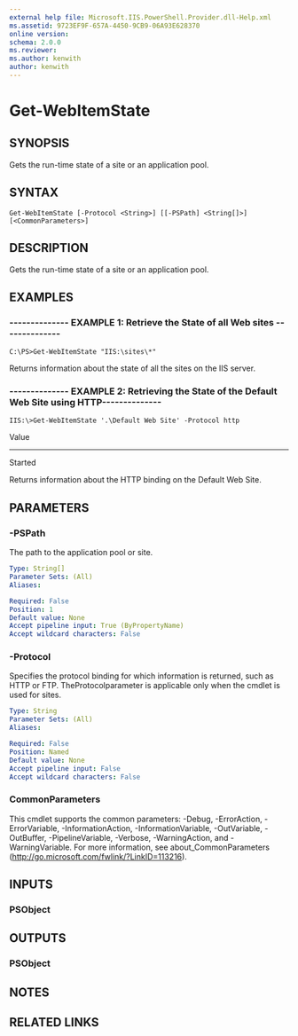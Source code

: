 ```yaml
---
external help file: Microsoft.IIS.PowerShell.Provider.dll-Help.xml
ms.assetid: 9723EF9F-657A-4450-9CB9-06A93E628370
online version: 
schema: 2.0.0
ms.reviewer:
ms.author: kenwith
author: kenwith
---
```


# Get-WebItemState

## SYNOPSIS
Gets the run-time state of a site or an application pool.

## SYNTAX

```
Get-WebItemState [-Protocol <String>] [[-PSPath] <String[]>] [<CommonParameters>]
```

## DESCRIPTION
Gets the run-time state of a site or an application pool.

## EXAMPLES

### -------------- EXAMPLE 1: Retrieve the State of all Web sites --------------
```
C:\PS>Get-WebItemState "IIS:\sites\*"
```

Returns information about the state of all the sites on the IIS server.

### -------------- EXAMPLE 2: Retrieving the State of the Default Web Site using HTTP--------------
```
IIS:\>Get-WebItemState '.\Default Web Site' -Protocol http
```

Value

-----

Started

Returns information about the HTTP binding on the Default Web Site.

## PARAMETERS

### -PSPath
The path to the application pool or site.

```yaml
Type: String[]
Parameter Sets: (All)
Aliases: 

Required: False
Position: 1
Default value: None
Accept pipeline input: True (ByPropertyName)
Accept wildcard characters: False
```

### -Protocol
Specifies the protocol binding for which information is returned, such as HTTP or FTP.
TheProtocolparameter is applicable only when the cmdlet is used for sites.

```yaml
Type: String
Parameter Sets: (All)
Aliases: 

Required: False
Position: Named
Default value: None
Accept pipeline input: False
Accept wildcard characters: False
```

### CommonParameters
This cmdlet supports the common parameters: -Debug, -ErrorAction, -ErrorVariable, -InformationAction, -InformationVariable, -OutVariable, -OutBuffer, -PipelineVariable, -Verbose, -WarningAction, and -WarningVariable. For more information, see about_CommonParameters (http://go.microsoft.com/fwlink/?LinkID=113216).

## INPUTS

### PSObject

## OUTPUTS

### PSObject

## NOTES

## RELATED LINKS

